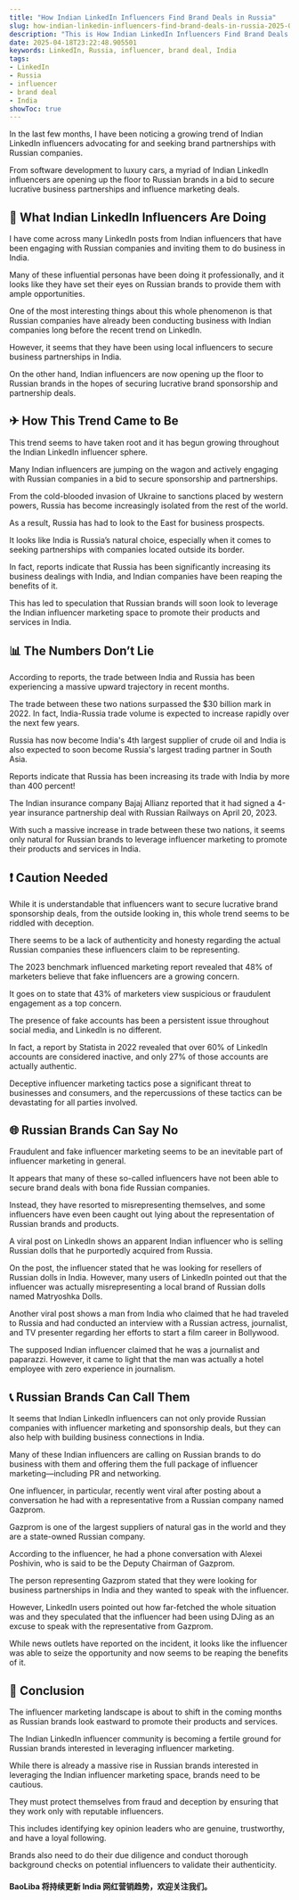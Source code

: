 ```yaml
---
title: "How Indian LinkedIn Influencers Find Brand Deals in Russia"
slug: how-indian-linkedin-influencers-find-brand-deals-in-russia-2025-04-18
description: "This is How Indian LinkedIn Influencers Find Brand Deals in Russia"
date: 2025-04-18T23:22:48.905501
keywords: LinkedIn, Russia, influencer, brand deal, India
tags:
- LinkedIn
- Russia
- influencer
- brand deal
- India
showToc: true
---
```


In the last few months, I have been noticing a growing trend of Indian LinkedIn influencers advocating for and seeking brand partnerships with Russian companies. 

From software development to luxury cars, a myriad of Indian LinkedIn influencers are opening up the floor to Russian brands in a bid to secure lucrative business partnerships and influence marketing deals.

## 💼 What Indian LinkedIn Influencers Are Doing 

I have come across many LinkedIn posts from Indian influencers that have been engaging with Russian companies and inviting them to do business in India.

Many of these influential personas have been doing it professionally, and it looks like they have set their eyes on Russian brands to provide them with ample opportunities.

One of the most interesting things about this whole phenomenon is that Russian companies have already been conducting business with Indian companies long before the recent trend on LinkedIn. 

However, it seems that they have been using local influencers to secure business partnerships in India.

On the other hand, Indian influencers are now opening up the floor to Russian brands in the hopes of securing lucrative brand sponsorship and partnership deals.

## ✈ How This Trend Came to Be 

This trend seems to have taken root and it has begun growing throughout the Indian LinkedIn influencer sphere. 

Many Indian influencers are jumping on the wagon and actively engaging with Russian companies in a bid to secure sponsorship and partnerships.

From the cold-blooded invasion of Ukraine to sanctions placed by western powers, Russia has become increasingly isolated from the rest of the world.

As a result, Russia has had to look to the East for business prospects.

It looks like India is Russia’s natural choice, especially when it comes to seeking partnerships with companies located outside its border.

In fact, reports indicate that Russia has been significantly increasing its business dealings with India, and Indian companies have been reaping the benefits of it.

This has led to speculation that Russian brands will soon look to leverage the Indian influencer marketing space to promote their products and services in India.

## 📊 The Numbers Don’t Lie

According to reports, the trade between India and Russia has been experiencing a massive upward trajectory in recent months.

The trade between these two nations surpassed the $30 billion mark in 2022. In fact, India-Russia trade volume is expected to increase rapidly over the next few years.

Russia has now become India's 4th largest supplier of crude oil and India is also expected to soon become Russia's largest trading partner in South Asia.

Reports indicate that Russia has been increasing its trade with India by more than 400 percent!

The Indian insurance company Bajaj Allianz reported that it had signed a 4-year insurance partnership deal with Russian Railways on April 20, 2023.

With such a massive increase in trade between these two nations, it seems only natural for Russian brands to leverage influencer marketing to promote their products and services in India.

## ❗ Caution Needed

While it is understandable that influencers want to secure lucrative brand sponsorship deals, from the outside looking in, this whole trend seems to be riddled with deception.

There seems to be a lack of authenticity and honesty regarding the actual Russian companies these influencers claim to be representing.

The 2023 benchmark influenced marketing report revealed that 48% of marketers believe that fake influencers are a growing concern.

It goes on to state that 43% of marketers view suspicious or fraudulent engagement as a top concern.

The presence of fake accounts has been a persistent issue throughout social media, and LinkedIn is no different. 

In fact, a report by Statista in 2022 revealed that over 60% of LinkedIn accounts are considered inactive, and only 27% of those accounts are actually authentic.

Deceptive influencer marketing tactics pose a significant threat to businesses and consumers, and the repercussions of these tactics can be devastating for all parties involved.

## 🌐 Russian Brands Can Say No

Fraudulent and fake influencer marketing seems to be an inevitable part of influencer marketing in general.

It appears that many of these so-called influencers have not been able to secure brand deals with bona fide Russian companies.

Instead, they have resorted to misrepresenting themselves, and some influencers have even been caught out lying about the representation of Russian brands and products.

A viral post on LinkedIn shows an apparent Indian influencer who is selling Russian dolls that he purportedly acquired from Russia.

On the post, the influencer stated that he was looking for resellers of Russian dolls in India. However, many users of LinkedIn pointed out that the influencer was actually misrepresenting a local brand of Russian dolls named Matryoshka Dolls.

Another viral post shows a man from India who claimed that he had traveled to Russia and had conducted an interview with a Russian actress, journalist, and TV presenter regarding her efforts to start a film career in Bollywood.

The supposed Indian influencer claimed that he was a journalist and paparazzi. However, it came to light that the man was actually a hotel employee with zero experience in journalism.

## 📞 Russian Brands Can Call Them 

It seems that Indian LinkedIn influencers can not only provide Russian companies with influencer marketing and sponsorship deals, but they can also help with building business connections in India.

Many of these Indian influencers are calling on Russian brands to do business with them and offering them the full package of influencer marketing—including PR and networking.

One influencer, in particular, recently went viral after posting about a conversation he had with a representative from a Russian company named Gazprom.

Gazprom is one of the largest suppliers of natural gas in the world and they are a state-owned Russian company.

According to the influencer, he had a phone conversation with Alexei Poshivin, who is said to be the Deputy Chairman of Gazprom.

The person representing Gazprom stated that they were looking for business partnerships in India and they wanted to speak with the influencer.

However, LinkedIn users pointed out how far-fetched the whole situation was and they speculated that the influencer had been using DJing as an excuse to speak with the representative from Gazprom.

While news outlets have reported on the incident, it looks like the influencer was able to seize the opportunity and now seems to be reaping the benefits of it.

## 📢 Conclusion

The influencer marketing landscape is about to shift in the coming months as Russian brands look eastward to promote their products and services.

The Indian LinkedIn influencer community is becoming a fertile ground for Russian brands interested in leveraging influencer marketing. 

While there is already a massive rise in Russian brands interested in leveraging the Indian influencer marketing space, brands need to be cautious.

They must protect themselves from fraud and deception by ensuring that they work only with reputable influencers.

This includes identifying key opinion leaders who are genuine, trustworthy, and have a loyal following.

Brands also need to do their due diligence and conduct thorough background checks on potential influencers to validate their authenticity.

#### BaoLiba 将持续更新 India 网红营销趋势，欢迎关注我们。